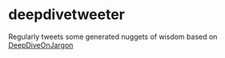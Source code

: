 deepdivetweeter
===============
Regularly tweets some generated nuggets of wisdom based on [DeepDiveOnJargon](https://github.com/drewrwilson/DeepDiveOnJargon)

